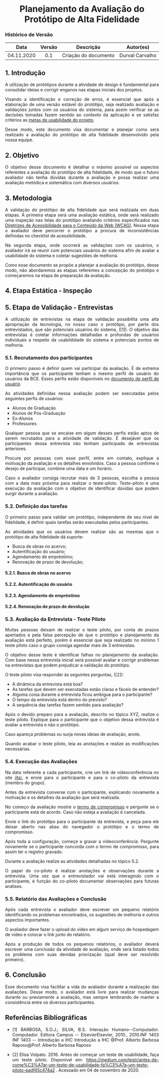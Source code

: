 # <center>Planejamento da Avaliação do Protótipo de Alta Fidelidade

### Histórico de Versão
|    Data    | Versão | Descrição            | Autor(es)       |
| :--------: | :----: | :------------------: | :-------------: |
| 04.11.2020 |  0.1   | Criação do documento | Durval Carvalho  |

<div align="justify">

## 1. Introdução

A utilização de protótipos durante a atividade de design é fundamental para consolidar ideias e corrigir enganos nas etapas iniciais dos projetos.

Visando a identificação e correção de erros, é essencial que após a elaboração de uma versão estável do protótipo, seja realizado avaliação e validações juntos com os usuários do sistema, para assim verificar se as decisões tomadas fazem sentido ao contexto da aplicação e se satisfaz critérios as [metas de usabilidade do projeto](/pages/ponto_de_controle_3/metas_usabilidade).

Desse modo, este documento visa documentar e planejar como será realizado a avaliação do protótipo de alta fidelidade desenvolvido pela nossa equipe.

## 2. Objetivo

O objetivo desse documento é detalhar o máximo possível os aspectos referentes a avaliação do protótipo de alta fidelidade, de modo que o futuro avaliador não tenha dúvidas durante a avaliação e possa realizar uma avaliação metódica e sistemática com diversos usuários.

## 3. Metodologia

A validação do protótipo de alta fidelidade que será realizada em duas etapas. A primeira etapa será uma avaliação estática, onde será realizado uma inspeção nas telas do protótipo avaliando critérios especificados nas [Diretrizes de Acessibilidade para o Conteúdo da Web (WCAG)](https://guia-wcag.com/). Nessa etapa o avaliador deve percorrer o protótipo a procura de inconsistências definidas no checklist de acessibilidade.

Na segunda etapa, onde ocorrerá as validações com os usuários, o avaliador irá se reunir com potenciais usuários do sistema afim de avaliar a usabilidade do sistema e coletar sugestões de melhoria.

Como esse documento se propõe a planejar a avaliação do protótipo, desse modo, não abordaremos as etapas referentes a concepção do protótipo e começaremos na etapa de preparação da avaliação.

## 4. Etapa Estática - Inspeção

## 5. Etapa de Validação - Entrevistas

A utilização de entrevistas na etapa de validação possibilita uma alta apropriação da tecnologia, no nosso caso o protótipo, por parte dos entrevistados, que são potenciais usuários do sistema, ([1]). O objetivo das entrevistas é coletar informações detalhadas e profundas de usuários individuais a respeito da usabildidade do sistema e potenciais pontos de melhoria.

### 5.1. Recrutamento dos participantes
O primeiro passo é definir quem vai participar da avaliação. É de extrema importância que os participante tenham o mesmo perfil de usuário do usuários da BCE. Esses perfis estão disponíveis no [documento de perfil de usuário](pages/ponto_de_controle_2/perfil_usuario.md).

As atividades definidas nessa avaliação podem ser executadas pelos seguintes perfis de usuários:
- Alunos de Graduação
- Alunos de Pós-Graduação
- Ex-Alunos
- Professores

Qualquer pessoa que se encaixe em algum desses perfis estão aptos de serem recrutados para a atividade de validação. É desejável que os participantes dessa entrevista não tenham participado de entrevistas anteriores.

Procure por pessoas com esse perfil, entre em contato, explique a motivação da avaliação e os detalhes envolvidos. Caso a pessoa confirme o desejo de participar, combine uma data e um horário.

Caso o avaliador consiga recrutar mais de 3 pessoas, escolha a pessoa com a data mais próxima para realizar o teste-piloto. Teste-piloto é uma execução da avaliação com o objetivo de identificar dúvidas que podem surgir durante a avaliação.

### 5.2. Definição das tarefas

O primeiro passo para validar um protótipo, independente de seu nível de fidelidade, é definir quais tarefas serão executadas pelos participantes.

As atividades que os usuários devem realizar são as mesmas que o protótipo de alta fidelidade dá suporte:
- Busca de obras no acervo;
- Autentificação do usuário;
- Agendamento de empréstimo;
- Renovação de prazo de devolução;

#### 5.2.1. Busca de obras no acervo
#### 5.2.2. Autentificação do usuário
#### 5.2.3. Agendamento de empréstimo
#### 5.2.4. Renovação de prazo de devolução

### 5.3. Avaliação da Entrevista - Teste Piloto

Muitas pessoas deixam de realizar o teste piloto, por conta de prazos apertados e pela falsa percepção de que o protótipo e planejamento da avaliação está perfeito, porém é essencial que seja realizado no mínimo 1 teste piloto caso o grupo consiga agendar mais de 3 entrevistas.

O objetivo desse teste é identificar falhas no planejamento da avaliação. Com base nessa entrevista inicial será possível avaliar e corrigir problemas na entrevistas que podem prejudicar a validação do protótipo.

O teste piloto visa responder às seguintes perguntas, ([2]):
- A dinâmica da entrevista está boa?
- As tarefas que devem ser executadas estão claras e fáceis de entender?
- Alguma coisa durante a entrevista ficou ambígua para o participante?
- O tempo da entrevista está dentro do previsto?
- A sequência das tarefas fazem sentido para avaliação?

Após o devido preparo para a avaliação, descrito no tópico XYZ, realize o teste piloto. Explique para o participante que o objetivo dessa entrevista é avaliar a entrevista e não o protótipo.

Caso apareça problemas ou surja novas ideias de avaliação, anote.

Quando acabar o teste piloto, leia as anotações e realize as modificações necessárias.

### 5.4. Execução das Avaliações

Na data referente a cada participante, crie um link de vídeoconferência no site [jitsi](https://meet.jit.si/), e envie para o participante e para o co-piloto da entrevista (membro do grupo).

Antes da entrevista converse com o participante, explicando novamente a motivação e os detalhes da avaliação que será realizada.

No começo da avaliação mostre o [termo de compromisso](/pages/ponto_de_controle_6/termo_de_consentimento.md) e pergunte se o participante está de acordo. Caso não esteja a avaliação é cancelada. 

Envie o link do protótipo para o participante da entrevista, e peça para ele deixar aberto nas abas do navegador o protótipo e o termo de compromisso.

Após toda a configuração, começe a gravar a vídeoconferência. Pergunte novamente se o participante concorda com o termo de compromisso, para assim ter o registro gravado.

Durante a avaliação realize as atividades detalhadas no tópico 5.2.

O papel do co-piloto é realizar anotações e observações durante a entrevista. Uma vez que o entrevistador vai está interagindo com o participante, é função do co-piloto documentar observações para futuras análises.

### 5.5. Relatório das Avaliações e Conclusão

Após cada entrevista o avaliador deve escrever um pequeno relatório identificando os problemas encontrados, os sugestões de melhoria e outros aspectos importantes.

O avaliador deve fazer o upload do vídeo em algum serviço de hospedagem de vídeo e colocar o link junto do relatório. 

Após a produção de todos os pequenos relatórios, o avaliador deverá escrever uma conclusão da atividade de avaliação, onde será listado todos os problema com suas devidas priorização (qual deve ser resolvido primeiro).


## 6. Conclusão

Esse documento visa facilitar a vida do avaliador durante a realização das avaliações. Desse modo, o avaliador está livre para realizar mudanças durante ou previamente a avaliação, mas sempre lembrando de manter a consistência entre os diversos participantes.

## Referências Bibliográficas

- [1] BARBOSA, S.D.J.; SILVA, B.S. Interação Humano--Computador. Computador. Editora Campus -- ElsevierElsevier, 2010., 2010.INF 1403 INF 1403 -- Introdução a IHC Introdução a IHC @Prof. Alberto Barbosa Raposo@Prof. Alberto Barbosa Raposo

- [2] Elisa Volpato. 2016. Antes de começar um teste de usabilidade, faça um teste piloto. Disponível em: https://medium.com/testr/antes-de-come%C3%A7ar-um-teste-de-usabilidade-fa%C3%A7a-um-teste-piloto-eadf45c474a2 . Acessado em 04 de novembro de 2020.

</div>
